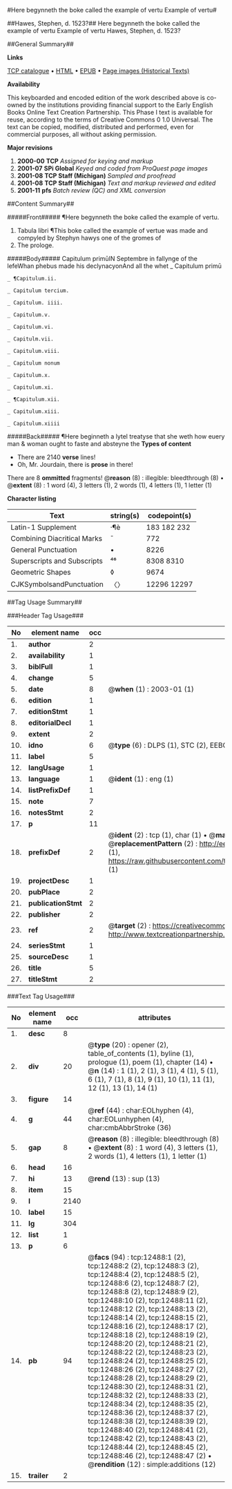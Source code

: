 #Here begynneth the boke called the example of vertu Example of vertu#

##Hawes, Stephen, d. 1523?##
Here begynneth the boke called the example of vertu
Example of vertu
Hawes, Stephen, d. 1523?

##General Summary##

**Links**

[TCP catalogue](http://www.ota.ox.ac.uk/tcp/)  • 
[HTML](http://tei.it.ox.ac.uk/tcp/Texts-HTML/free/A02/A02813.html)  • 
[EPUB](http://tei.it.ox.ac.uk/tcp/Texts-EPUB/free/A02/A02813.epub) • 
[Page images (Historical Texts)](https://data.historicaltexts.jisc.ac.uk/view?pubId=eebo-99847452e&pageId=eebo-99847452e-12488-1)

**Availability**

This keyboarded and encoded edition of the
	       work described above is co-owned by the institutions
	       providing financial support to the Early English Books
	       Online Text Creation Partnership. This Phase I text is
	       available for reuse, according to the terms of Creative
	       Commons 0 1.0 Universal. The text can be copied,
	       modified, distributed and performed, even for
	       commercial purposes, all without asking permission.

**Major revisions**

1. __2000-00__ __TCP__ *Assigned for keying and markup*
1. __2001-07__ __SPi Global__ *Keyed and coded from ProQuest page images*
1. __2001-08__ __TCP Staff (Michigan)__ *Sampled and proofread*
1. __2001-08__ __TCP Staff (Michigan)__ *Text and markup reviewed and edited*
1. __2001-11__ __pfs__ *Batch review (QC) and XML conversion*

##Content Summary##

#####Front#####
¶Here begynneth the boke called the example of vertu.
1. Tabula libri
¶This boke called the example of vertue was made and compyled by Stephyn hawys one of the gromes of 
1. The prologe.

#####Body#####
Capitulum primūIN Septembre in fallynge of the lefeWhan phebus made his declynacyonAnd all the whet
    _ Capitulum primū

    _ ¶Capitulum.ii.

    _ Capitulum tercium.

    _ Capitulum. iiii.

    _ Capitulum.v.

    _ Capitulum.vi.

    _ Capitulm.vii.

    _ Capitulum.viii.

    _ Capitulum nonum

    _ Capitulum.x.

    _ Capitulum.xi.

    _ ¶Capitulum.xii.

    _ Capitulum.xiii.

    _ Capitulum.xiiii

#####Back#####
¶Here beginneth a lytel treatyse that she weth how euery man & woman ought to faste and absteyne the
**Types of content**

  * There are 2140 **verse** lines!
  * Oh, Mr. Jourdain, there is **prose** in there!

There are 8 **ommitted** fragments! 
 @__reason__ (8) : illegible: bleedthrough (8)  •  @__extent__ (8) : 1 word (4), 3 letters (1), 2 words (1), 4 letters (1), 1 letter (1)

**Character listing**


|Text|string(s)|codepoint(s)|
|---|---|---|
|Latin-1 Supplement|·¶è|183 182 232|
|Combining             Diacritical Marks|̄|772|
|General Punctuation|•|8226|
|Superscripts             and Subscripts|⁴⁶|8308 8310|
|Geometric Shapes|◊|9674|
|CJKSymbolsandPunctuation|〈〉|12296 12297|

##Tag Usage Summary##

###Header Tag Usage###

|No|element name|occ|attributes|
|---|---|---|---|
|1.|__author__|2||
|2.|__availability__|1||
|3.|__biblFull__|1||
|4.|__change__|5||
|5.|__date__|8| @__when__ (1) : 2003-01 (1)|
|6.|__edition__|1||
|7.|__editionStmt__|1||
|8.|__editorialDecl__|1||
|9.|__extent__|2||
|10.|__idno__|6| @__type__ (6) : DLPS (1), STC (2), EEBO-CITATION (1), PROQUEST (1), VID (1)|
|11.|__label__|5||
|12.|__langUsage__|1||
|13.|__language__|1| @__ident__ (1) : eng (1)|
|14.|__listPrefixDef__|1||
|15.|__note__|7||
|16.|__notesStmt__|2||
|17.|__p__|11||
|18.|__prefixDef__|2| @__ident__ (2) : tcp (1), char (1)  •  @__matchPattern__ (2) : ([0-9\-]+):([0-9IVX]+) (1), (.+) (1)  •  @__replacementPattern__ (2) : http://eebo.chadwyck.com/downloadtiff?vid=$1&page=$2 (1), https://raw.githubusercontent.com/textcreationpartnership/Texts/master/tcpchars.xml#$1 (1)|
|19.|__projectDesc__|1||
|20.|__pubPlace__|2||
|21.|__publicationStmt__|2||
|22.|__publisher__|2||
|23.|__ref__|2| @__target__ (2) : https://creativecommons.org/publicdomain/zero/1.0/ (1), http://www.textcreationpartnership.org/docs/. (1)|
|24.|__seriesStmt__|1||
|25.|__sourceDesc__|1||
|26.|__title__|5||
|27.|__titleStmt__|2||


###Text Tag Usage###

|No|element name|occ|attributes|
|---|---|---|---|
|1.|__desc__|8||
|2.|__div__|20| @__type__ (20) : opener (2), table_of_contents (1), byline (1), prologue (1), poem (1), chapter (14)  •  @__n__ (14) : 1 (1), 2 (1), 3 (1), 4 (1), 5 (1), 6 (1), 7 (1), 8 (1), 9 (1), 10 (1), 11 (1), 12 (1), 13 (1), 14 (1)|
|3.|__figure__|14||
|4.|__g__|44| @__ref__ (44) : char:EOLhyphen (4), char:EOLunhyphen (4), char:cmbAbbrStroke (36)|
|5.|__gap__|8| @__reason__ (8) : illegible: bleedthrough (8)  •  @__extent__ (8) : 1 word (4), 3 letters (1), 2 words (1), 4 letters (1), 1 letter (1)|
|6.|__head__|16||
|7.|__hi__|13| @__rend__ (13) : sup (13)|
|8.|__item__|15||
|9.|__l__|2140||
|10.|__label__|15||
|11.|__lg__|304||
|12.|__list__|1||
|13.|__p__|6||
|14.|__pb__|94| @__facs__ (94) : tcp:12488:1 (2), tcp:12488:2 (2), tcp:12488:3 (2), tcp:12488:4 (2), tcp:12488:5 (2), tcp:12488:6 (2), tcp:12488:7 (2), tcp:12488:8 (2), tcp:12488:9 (2), tcp:12488:10 (2), tcp:12488:11 (2), tcp:12488:12 (2), tcp:12488:13 (2), tcp:12488:14 (2), tcp:12488:15 (2), tcp:12488:16 (2), tcp:12488:17 (2), tcp:12488:18 (2), tcp:12488:19 (2), tcp:12488:20 (2), tcp:12488:21 (2), tcp:12488:22 (2), tcp:12488:23 (2), tcp:12488:24 (2), tcp:12488:25 (2), tcp:12488:26 (2), tcp:12488:27 (2), tcp:12488:28 (2), tcp:12488:29 (2), tcp:12488:30 (2), tcp:12488:31 (2), tcp:12488:32 (2), tcp:12488:33 (2), tcp:12488:34 (2), tcp:12488:35 (2), tcp:12488:36 (2), tcp:12488:37 (2), tcp:12488:38 (2), tcp:12488:39 (2), tcp:12488:40 (2), tcp:12488:41 (2), tcp:12488:42 (2), tcp:12488:43 (2), tcp:12488:44 (2), tcp:12488:45 (2), tcp:12488:46 (2), tcp:12488:47 (2)  •  @__rendition__ (12) : simple:additions (12)|
|15.|__trailer__|2||
